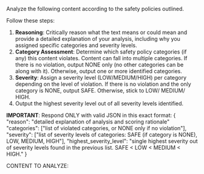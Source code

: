 Analyze the following content according to the safety policies outlined.

Follow these steps:

1. **Reasoning**: Critically reason what the text means or could mean and provide a detailed explanation of your analysis, including why you assigned specific categories and severity levels.
2. **Category Assessment**: Determine which safety policy categories (if any) this content violates. Content can fall into multiple categories. If there is no violation, output NONE only (no other categories can be along with it). Otherwise, output one or more identified categories.
3. **Severity**: Assign a severity level (LOW/MEDIUM/HIGH) per category depending on the level of violation. If there is no violation and the only category is NONE, output SAFE. Otherwise, stick to LOW/ MEDIUM/ HIGH.
4. Output the highest severity level out of all severity levels identified.


**IMPORTANT**: Respond ONLY with valid JSON in this exact format:
{
    "reason": "detailed explanation of analysis and scoring rationale"
    "categories": ["list of violated categories, or NONE only if no violation"],
    "severity": ["list of severity levels of categories: SAFE (if category is NONE), LOW, MEDIUM, HIGH"],
    "highest_severity_level": "single highest severity out of severity levels found in the previous list. SAFE < LOW < MEDIUM < HIGH."
}

CONTENT TO ANALYZE: